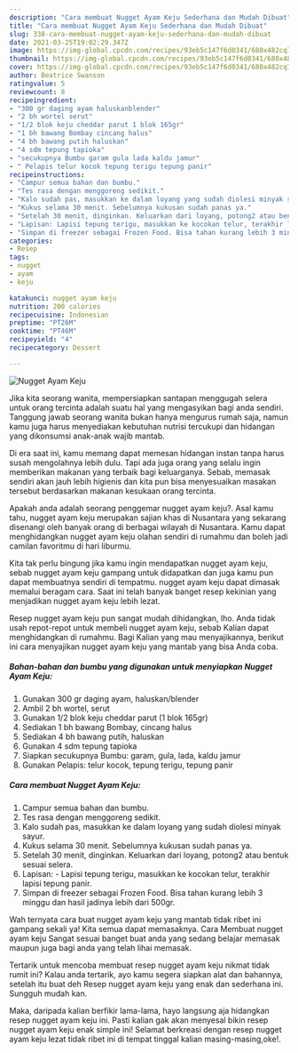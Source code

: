 ```yaml
---
description: "Cara membuat Nugget Ayam Keju Sederhana dan Mudah Dibuat"
title: "Cara membuat Nugget Ayam Keju Sederhana dan Mudah Dibuat"
slug: 338-cara-membuat-nugget-ayam-keju-sederhana-dan-mudah-dibuat
date: 2021-03-25T19:02:29.347Z
image: https://img-global.cpcdn.com/recipes/93eb5c147f6d0341/680x482cq70/nugget-ayam-keju-foto-resep-utama.jpg
thumbnail: https://img-global.cpcdn.com/recipes/93eb5c147f6d0341/680x482cq70/nugget-ayam-keju-foto-resep-utama.jpg
cover: https://img-global.cpcdn.com/recipes/93eb5c147f6d0341/680x482cq70/nugget-ayam-keju-foto-resep-utama.jpg
author: Beatrice Swanson
ratingvalue: 5
reviewcount: 8
recipeingredient:
- "300 gr daging ayam haluskanblender"
- "2 bh wortel serut"
- "1/2 blok keju cheddar parut 1 blok 165gr"
- "1 bh bawang Bombay cincang halus"
- "4 bh bawang putih haluskan"
- "4 sdm tepung tapioka"
- "secukupnya Bumbu garam gula lada kaldu jamur"
- " Pelapis telur kocok tepung terigu tepung panir"
recipeinstructions:
- "Campur semua bahan dan bumbu."
- "Tes rasa dengan menggoreng sedikit."
- "Kalo sudah pas, masukkan ke dalam loyang yang sudah diolesi minyak sayur."
- "Kukus selama 30 menit. Sebelumnya kukusan sudah panas ya."
- "Setelah 30 menit, dinginkan. Keluarkan dari loyang, potong2 atau bentuk sesuai selera."
- "Lapisan: Lapisi tepung terigu, masukkan ke kocokan telur, terakhir lapisi tepung panir."
- "Simpan di freezer sebagai Frozen Food. Bisa tahan kurang lebih 3 minggu dan hasil jadinya lebih dari 500gr."
categories:
- Resep
tags:
- nugget
- ayam
- keju

katakunci: nugget ayam keju 
nutrition: 200 calories
recipecuisine: Indonesian
preptime: "PT26M"
cooktime: "PT46M"
recipeyield: "4"
recipecategory: Dessert

---
```



![Nugget Ayam Keju](https://img-global.cpcdn.com/recipes/93eb5c147f6d0341/680x482cq70/nugget-ayam-keju-foto-resep-utama.jpg)

Jika kita seorang wanita, mempersiapkan santapan menggugah selera untuk orang tercinta adalah suatu hal yang mengasyikan bagi anda sendiri. Tanggung jawab seorang  wanita bukan hanya mengurus rumah saja, namun kamu juga harus menyediakan kebutuhan nutrisi tercukupi dan hidangan yang dikonsumsi anak-anak wajib mantab.

Di era  saat ini, kamu memang dapat memesan hidangan instan tanpa harus susah mengolahnya lebih dulu. Tapi ada juga orang yang selalu ingin memberikan makanan yang terbaik bagi keluarganya. Sebab, memasak sendiri akan jauh lebih higienis dan kita pun bisa menyesuaikan masakan tersebut berdasarkan makanan kesukaan orang tercinta. 



Apakah anda adalah seorang penggemar nugget ayam keju?. Asal kamu tahu, nugget ayam keju merupakan sajian khas di Nusantara yang sekarang disenangi oleh banyak orang di berbagai wilayah di Nusantara. Kamu dapat menghidangkan nugget ayam keju olahan sendiri di rumahmu dan boleh jadi camilan favoritmu di hari liburmu.

Kita tak perlu bingung jika kamu ingin mendapatkan nugget ayam keju, sebab nugget ayam keju gampang untuk didapatkan dan juga kamu pun dapat membuatnya sendiri di tempatmu. nugget ayam keju dapat dimasak memalui beragam cara. Saat ini telah banyak banget resep kekinian yang menjadikan nugget ayam keju lebih lezat.

Resep nugget ayam keju pun sangat mudah dihidangkan, lho. Anda tidak usah repot-repot untuk membeli nugget ayam keju, sebab Kalian dapat menghidangkan di rumahmu. Bagi Kalian yang mau menyajikannya, berikut ini cara menyajikan nugget ayam keju yang mantab yang bisa Anda coba.

<!--inarticleads1-->

##### Bahan-bahan dan bumbu yang digunakan untuk menyiapkan Nugget Ayam Keju:

1. Gunakan 300 gr daging ayam, haluskan/blender
1. Ambil 2 bh wortel, serut
1. Gunakan 1/2 blok keju cheddar parut (1 blok 165gr)
1. Sediakan 1 bh bawang Bombay, cincang halus
1. Sediakan 4 bh bawang putih, haluskan
1. Gunakan 4 sdm tepung tapioka
1. Siapkan secukupnya Bumbu: garam, gula, lada, kaldu jamur
1. Gunakan  Pelapis: telur kocok, tepung terigu, tepung panir




<!--inarticleads2-->

##### Cara membuat Nugget Ayam Keju:

1. Campur semua bahan dan bumbu.
1. Tes rasa dengan menggoreng sedikit.
1. Kalo sudah pas, masukkan ke dalam loyang yang sudah diolesi minyak sayur.
1. Kukus selama 30 menit. Sebelumnya kukusan sudah panas ya.
1. Setelah 30 menit, dinginkan. Keluarkan dari loyang, potong2 atau bentuk sesuai selera.
1. Lapisan: - Lapisi tepung terigu, masukkan ke kocokan telur, terakhir lapisi tepung panir.
1. Simpan di freezer sebagai Frozen Food. Bisa tahan kurang lebih 3 minggu dan hasil jadinya lebih dari 500gr.




Wah ternyata cara buat nugget ayam keju yang mantab tidak ribet ini gampang sekali ya! Kita semua dapat memasaknya. Cara Membuat nugget ayam keju Sangat sesuai banget buat anda yang sedang belajar memasak maupun juga bagi anda yang telah lihai memasak.

Tertarik untuk mencoba membuat resep nugget ayam keju nikmat tidak rumit ini? Kalau anda tertarik, ayo kamu segera siapkan alat dan bahannya, setelah itu buat deh Resep nugget ayam keju yang enak dan sederhana ini. Sungguh mudah kan. 

Maka, daripada kalian berfikir lama-lama, hayo langsung aja hidangkan resep nugget ayam keju ini. Pasti kalian gak akan menyesal bikin resep nugget ayam keju enak simple ini! Selamat berkreasi dengan resep nugget ayam keju lezat tidak ribet ini di tempat tinggal kalian masing-masing,oke!.

